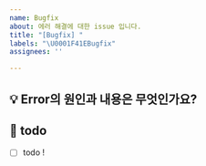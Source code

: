 ```yaml
---
name: Bugfix
about: 에러 해결에 대한 issue 입니다.
title: "[Bugfix] "
labels: "\U0001F41EBugfix"
assignees: ''

---
```


## 💡 Error의 원인과 내용은 무엇인가요? 
<!-- 이슈에 대한 내용을 설명해주세요. -->

## 📝  todo
- [ ] todo !
<!-- 해야 할 일들을 적어주세요. -->
